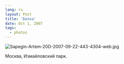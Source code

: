 ```yaml
---
lang: ru
layout: Post
title: 'Белка'
date: Oct 1, 2007
tags:
  - photos
---
```


![Sapegin-Artem-20D-2007-09-22-443-4304-web.jpg](upload://Sapegin-Artem-20D-2007-09-22-443-4304-web.jpg)

Москва, Измайловский парк.
